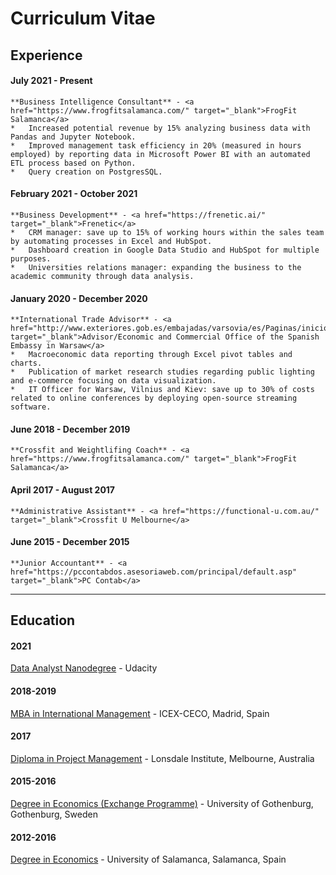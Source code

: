 # Curriculum Vitae

## Experience

#### July 2021 - Present
	**Business Intelligence Consultant** - <a href="https://www.frogfitsalamanca.com/" target="_blank">FrogFit Salamanca</a>
	*	Increased potential revenue by 15% analyzing business data with Pandas and Jupyter Notebook.
	*	Improved management task efficiency in 20% (measured in hours employed) by reporting data in Microsoft Power BI with an automated ETL process based on Python.
	*	Query creation on PostgresSQL.

#### February 2021 - October 2021
	**Business Development** - <a href="https://frenetic.ai/" target="_blank">Frenetic</a>
	*	CRM manager: save up to 15% of working hours within the sales team by automating processes in Excel and HubSpot.
	*	Dashboard creation in Google Data Studio and HubSpot for multiple purposes.
	*	Universities relations manager: expanding the business to the academic community through data analysis.

#### January 2020 - December 2020
	**International Trade Advisor** - <a href="http://www.exteriores.gob.es/embajadas/varsovia/es/Paginas/inicio.aspx" target="_blank">Advisor/Economic and Commercial Office of the Spanish Embassy in Warsaw</a>
	*	Macroeconomic data reporting through Excel pivot tables and charts.
	*	Publication of market research studies regarding public lighting and e-commerce focusing on data visualization.
	*	IT Officer for Warsaw, Vilnius and Kiev: save up to 30% of costs related to online conferences by deploying open-source streaming software.

#### June 2018 - December 2019
	**Crossfit and Weightlifing Coach** - <a href="https://www.frogfitsalamanca.com/" target="_blank">FrogFit Salamanca</a>

#### April 2017 - August 2017
	**Administrative Assistant** - <a href="https://functional-u.com.au/" target="_blank">Crossfit U Melbourne</a>

#### June 2015 - December 2015
	**Junior Accountant** - <a href="https://pccontabdos.asesoriaweb.com/principal/default.asp" target="_blank">PC Contab</a>

---

## Education

#### 2021
<a href="https://www.udacity.com/course/data-analyst-nanodegree--nd002" target="_blank">Data Analyst Nanodegree</a> - Udacity

#### 2018-2019
<a href="https://www.icex-ceco.es/curso/mba-en-internacionalizacion-de-empresas-22-ed" target="_blank">MBA in International Management</a> - ICEX-CECO, Madrid, Spain

#### 2017
<a href="https://www.lonsdaleinstitute.edu.au/courses/diploma-project-management/" target="_blank">Diploma in Project Management</a> - Lonsdale Institute, Melbourne, Australia

#### 2015-2016
<a href="https://www.gu.se/en/school-business-economics-law/economics/study-here/undergraduate-studies-in-economics" target="_blank">Degree in Economics (Exchange Programme)</a> - University of Gothenburg, Gothenburg, Sweden

#### 2012-2016
<a href="https://www.usal.es/en/undergraduate-degree-economics" target="_blank">Degree in Economics</a> - University of Salamanca, Salamanca, Spain

